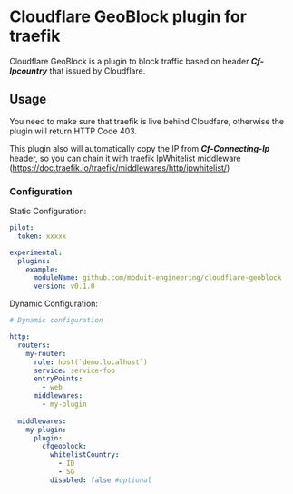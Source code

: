 # Cloudflare GeoBlock plugin for traefik

Cloudflare GeoBlock is a plugin to block traffic based on header **_Cf-Ipcountry_** that issued by Cloudflare.

## Usage

You need to make sure that traefik is live behind Cloudfare, otherwise the plugin will return HTTP Code 403.

This plugin also will automatically copy the IP from **_Cf-Connecting-Ip_** header, so you can chain it with traefik IpWhitelist middleware (https://doc.traefik.io/traefik/middlewares/http/ipwhitelist/)

### Configuration

Static Configuration:

```yaml
pilot:
  token: xxxxx

experimental:
  plugins:
    example:
      moduleName: github.com/moduit-engineering/cloudflare-geoblock
      version: v0.1.0
```

Dynamic Configuration:

```yaml
# Dynamic configuration

http:
  routers:
    my-router:
      rule: host(`demo.localhost`)
      service: service-foo
      entryPoints:
        - web
      middlewares:
        - my-plugin
 
  middlewares:
    my-plugin:
      plugin:
        cfgeoblock:
          whitelistCountry:
            - ID
            - SG
          disabled: false #optional
```
